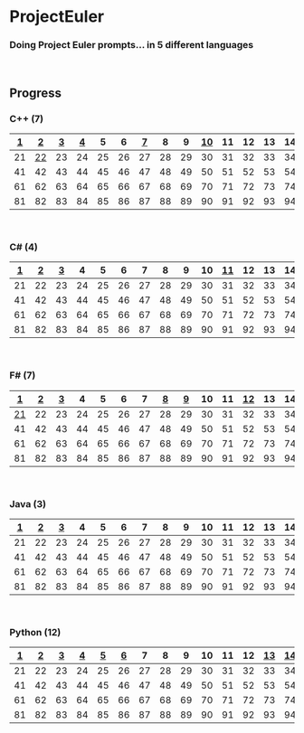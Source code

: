 # ProjectEuler
### Doing Project Euler prompts... in 5 different languages
&nbsp;

## Progress
### C++ (7)

| [1](/C++/001/001.cpp)  | [2](/C++/002/002.cpp)  | [3](/C++/003/003.cpp)  | [4](/C++/004/004.cpp)  | 5  | 6  | [7](/C++/007/007.cpp)  | 8  | 9  | [10](/C++/010/010.cpp) | 11 | 12 | 13 | 14 | 15 | 16 | 17 | 18 | 19 | 20  |
|----|----|----|----|----|----|----|----|----|----|----|----|----|----|----|----|----|----|----|-----|
| 21 | [22](/C++/022/022.cpp) | 23 | 24 | 25 | 26 | 27 | 28 | 29 | 30 | 31 | 32 | 33 | 34 | 35 | 36 | 37 | 38 | 39 | 40  |
| 41 | 42 | 43 | 44 | 45 | 46 | 47 | 48 | 49 | 50 | 51 | 52 | 53 | 54 | 55 | 56 | 57 | 58 | 59 | 60  |
| 61 | 62 | 63 | 64 | 65 | 66 | 67 | 68 | 69 | 70 | 71 | 72 | 73 | 74 | 75 | 76 | 77 | 78 | 79 | 80  |
| 81 | 82 | 83 | 84 | 85 | 86 | 87 | 88 | 89 | 90 | 91 | 92 | 93 | 94 | 95 | 96 | 97 | 98 | 99 | 100 |

&nbsp;
### C# (4)

| [1](/CSharp/001/Program.cs)  | [2](/CSharp/002/Program.cs)  | [3](/CSharp/003/Program.cs)  | 4  | 5  | 6  | 7  | 8  | 9  | 10 | [11](/CSharp/011/Program.cs) | 12 | 13 | 14 | 15 | 16 | 17 | 18 | 19 | 20  |
|----|----|----|----|----|----|----|----|----|----|----|----|----|----|----|----|----|----|----|-----|
| 21 | 22 | 23 | 24 | 25 | 26 | 27 | 28 | 29 | 30 | 31 | 32 | 33 | 34 | 35 | 36 | 37 | 38 | 39 | 40  |
| 41 | 42 | 43 | 44 | 45 | 46 | 47 | 48 | 49 | 50 | 51 | 52 | 53 | 54 | 55 | 56 | 57 | 58 | 59 | 60  |
| 61 | 62 | 63 | 64 | 65 | 66 | 67 | 68 | 69 | 70 | 71 | 72 | 73 | 74 | 75 | 76 | 77 | 78 | 79 | 80  |
| 81 | 82 | 83 | 84 | 85 | 86 | 87 | 88 | 89 | 90 | 91 | 92 | 93 | 94 | 95 | 96 | 97 | 98 | 99 | 100 |

&nbsp;
### F# (7)

| [1](/FSharp/001/001.fsx)  | [2](/FSharp/002/002.fsx)  | [3](/FSharp/003/003.fsx)  | 4  | 5  | 6  | 7  | [8](/FSharp/008/008.fsx)  | [9](/FSharp/009/009.fsx)  | 10 | 11 | [12](/FSharp/012/012.fsx) | 13 | 14 | 15 | 16 | 17 | 18 | 19 | 20  |
|----|----|----|----|----|----|----|----|----|----|----|----|----|----|----|----|----|----|----|-----|
| [21](/FSharp/021/021.fsx) | 22 | 23 | 24 | 25 | 26 | 27 | 28 | 29 | 30 | 31 | 32 | 33 | 34 | 35 | 36 | 37 | 38 | 39 | 40  |
| 41 | 42 | 43 | 44 | 45 | 46 | 47 | 48 | 49 | 50 | 51 | 52 | 53 | 54 | 55 | 56 | 57 | 58 | 59 | 60  |
| 61 | 62 | 63 | 64 | 65 | 66 | 67 | 68 | 69 | 70 | 71 | 72 | 73 | 74 | 75 | 76 | 77 | 78 | 79 | 80  |
| 81 | 82 | 83 | 84 | 85 | 86 | 87 | 88 | 89 | 90 | 91 | 92 | 93 | 94 | 95 | 96 | 97 | 98 | 99 | 100 |

&nbsp;
### Java (3)

| [1](/Java/001/_001.java)  | [2](/Java/002/_002.java)  | [3](/Java/003/_003.java)  | 4  | 5  | 6  | 7  | 8  | 9  | 10 | 11 | 12 | 13 | 14 | 15 | 16 | 17 | 18 | 19 | 20  |
|----|----|----|----|----|----|----|----|----|----|----|----|----|----|----|----|----|----|----|-----|
| 21 | 22 | 23 | 24 | 25 | 26 | 27 | 28 | 29 | 30 | 31 | 32 | 33 | 34 | 35 | 36 | 37 | 38 | 39 | 40  |
| 41 | 42 | 43 | 44 | 45 | 46 | 47 | 48 | 49 | 50 | 51 | 52 | 53 | 54 | 55 | 56 | 57 | 58 | 59 | 60  |
| 61 | 62 | 63 | 64 | 65 | 66 | 67 | 68 | 69 | 70 | 71 | 72 | 73 | 74 | 75 | 76 | 77 | 78 | 79 | 80  |
| 81 | 82 | 83 | 84 | 85 | 86 | 87 | 88 | 89 | 90 | 91 | 92 | 93 | 94 | 95 | 96 | 97 | 98 | 99 | 100 |

&nbsp;
### Python (12)

| [1](/Python/001/001.py)  | [2](/Python/002/002.py)  | [3](/Python/003/003.py)  | [4](/Python/004/004.py)  | [5](/Python/005/005.py)  | [6](/Python/006/006.py)  | 7  | 8  | 9  | 10 | 11 | 12 | [13](/Python/013/013.py) | [14](/Python/014/014.py) | [15](/Python/015/015.py) | [16](/Python/016/016.py) | [17](/Python/017/017.py) | 18 | 19 | [20](/Python/020/020.py) |
|----|----|----|----|----|----|----|----|----|----|----|----|----|----|----|----|----|----|----|-----|
| 21 | 22 | 23 | 24 | 25 | 26 | 27 | 28 | 29 | 30 | 31 | 32 | 33 | 34 | 35 | 36 | 37 | 38 | 39 | 40  |
| 41 | 42 | 43 | 44 | 45 | 46 | 47 | 48 | 49 | 50 | 51 | 52 | 53 | 54 | 55 | 56 | 57 | 58 | 59 | 60  |
| 61 | 62 | 63 | 64 | 65 | 66 | 67 | 68 | 69 | 70 | 71 | 72 | 73 | 74 | 75 | 76 | 77 | 78 | 79 | 80  |
| 81 | 82 | 83 | 84 | 85 | 86 | 87 | 88 | 89 | 90 | 91 | 92 | 93 | 94 | 95 | 96 | 97 | 98 | 99 | 100 |
